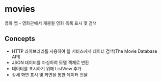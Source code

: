 # movies

영화 앱 - 영화관에서 개봉될 영화 목록 표시 및 검색

## Concepts

* HTTP 라이브러리를 사용하여 웹 서비스에서 데이터 검색(The Movie Database API)
* JSON 데이터를 파싱하여 모델 객체로 변환
* 데이터를 표시하기 위해 ListView 추가
* 상세 화면 표시 및 화면을 통한 데이터 전달